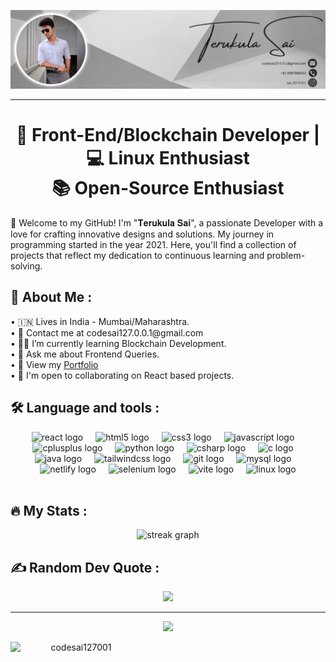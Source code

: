 <img src="./assets/sai-github-banner.jpg" alt="Terukula Sai"></img> <hr>

<h1 align="center"> 🚀 Front-End/Blockchain Developer  |  💻 Linux Enthusiast  <br>
  📚 Open-Source Enthusiast </h1>

👋 Welcome to my GitHub! I'm "𝐓𝐞𝐫𝐮𝐤𝐮𝐥𝐚 𝐒𝐚𝐢", a passionate Developer with a love for crafting innovative designs and solutions. My journey in programming started in the year 2021. Here, you'll find a collection of projects that reflect my dedication to continuous learning and problem-solving.
<br>

<h2> 💫 About Me : </h2>
  • 🇮🇳 Lives in India - Mumbai/Maharashtra.<br>
  • 📧 Contact me at codesai127.0.0.1@gmail.com <br>
  • 👨‍💻 I’m currently learning Blockchain Development. <br>
  •  💬 Ask me about Frontend Queries. <br>
  • 🧿 View my <a href="https://terukulasai-portfolio.netlify.app/">Portfolio</a><br>
  • 🤝 I'm open to collaborating on React based projects.
<br>

<h2 align="left">🛠 Language and tools :</h2>

<div align="center">
  <img src="https://skillicons.dev/icons?i=react" height="40" alt="react logo"  />
  <img width="12" />
  <img src="https://skillicons.dev/icons?i=html" height="40" alt="html5 logo"  />
  <img width="12" />
  <img src="https://skillicons.dev/icons?i=css" height="40" alt="css3 logo"  />
  <img width="12" />
  <img src="https://skillicons.dev/icons?i=js" height="40" alt="javascript logo"  />
  <img width="12" />
  <img src="https://skillicons.dev/icons?i=cpp" height="40" alt="cplusplus logo"  />
  <img width="12" />
  <img src="https://skillicons.dev/icons?i=py" height="40" alt="python logo"  />
  <img width="12" />
  <img src="https://skillicons.dev/icons?i=cs" height="40" alt="csharp logo"  />
  <img width="12" />
  <img src="https://skillicons.dev/icons?i=c" height="40" alt="c logo"  />
  <img width="12" />
  <img src="https://skillicons.dev/icons?i=java" height="40" alt="java logo"  />
  <img width="12" />
  <img src="https://skillicons.dev/icons?i=tailwind" height="40" alt="tailwindcss logo"  />
  <img width="12" />
  <img src="https://skillicons.dev/icons?i=git" height="40" alt="git logo"  />
  <img width="12" />
  <img src="https://skillicons.dev/icons?i=mysql" height="40" alt="mysql logo"  />
  <img width="12" />
  <img src="https://skillicons.dev/icons?i=netlify" height="40" alt="netlify logo"  />
  <img width="12" />
  <img src="https://skillicons.dev/icons?i=selenium" height="40" alt="selenium logo"  />
  <img width="12" />
  <img src="https://skillicons.dev/icons?i=vite" height="40" alt="vite logo"  />
  <img width="12" />
  <img src="https://skillicons.dev/icons?i=linux" height="40" alt="linux logo"  />
</div>
<br>

<h2 align="left">🔥   My Stats :</h2>

<div align="center">
  <img src="https://streak-stats.demolab.com?user=SAI127001&locale=en&mode=daily&theme=react&hide_border=true&border_radius=10&order=3" height="250" alt="streak graph"  />


<h2 align="left"> ✍️ Random Dev Quote :</h2>

![](https://quotes-github-readme.vercel.app/api?type=horizontal&theme=dark)

---

<div align="center">
  <img src="https://visitor-badge.laobi.icu/badge?page_id=SAI127001.SAI127001&left_color=grey&right_color=black"  />
</div>

<p>
<a href="https://www.buymeacoffee.com/codesai127001"> <img align="left" src="https://cdn.buymeacoffee.com/buttons/v2/default-yellow.png" height="50" width="210" alt="codesai127001" /></a></p><br><br>
